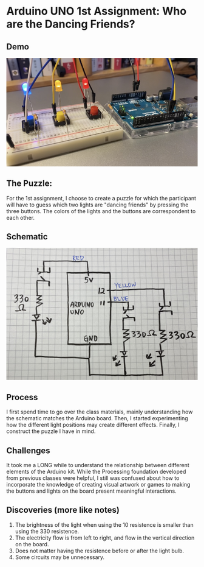 # Arduino UNO 1st Assignment: Who are the Dancing Friends? 


## Demo 
[![Watch the video](one.jpg)](https://www.youtube.com/watch?v=8rpgXjDVZX0)

## The Puzzle: 
For the 1st assignment, I choose to create a puzzle for which the participant will have to guess which two lights are "dancing friends" by pressing the three buttons. The colors of the lights and the buttons are correspondent to each other. 

## Schematic 
![](schematic.JPG)

## Process
I first spend time to go over the class materials, mainly understanding how the schematic matches the Arduino board. Then, I started experimenting how the different light positions may create different effects. Finally, I construct the puzzle I have in mind. 

## Challenges
It took me a LONG while to understand the relationship between different elements of the Arduino kit. While the Processing foundation developed from previous classes were helpful, I still was confused about how to incorporate the knowledge of creating visual artwork or games to making the buttons and lights on the board present meaningful interactions. 


## Discoveries (more like notes)
1. The brightness of the light when using the 10 resistence is smaller than using the 330 resistence. 
2. The electricity flow is from left to right, and flow in the vertical direction on the board. 
3. Does not matter having the resistence before or after the light bulb.
4. Some circuits may be unnecessary. 


